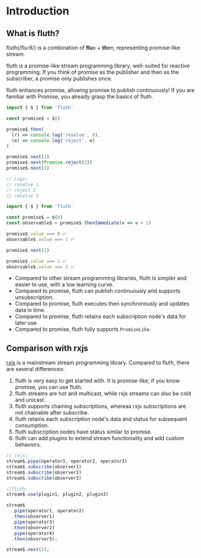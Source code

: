 # Introduction

## What is fluth?

fluth(/fluːθ/) is a combination of **flu**x + **th**en, representing promise-like stream.

fluth is a promise-like stream programming library, well-suited for reactive programming. If you think of promise as the publisher and then as the subscriber, a promise only publishes once.

fluth enhances promise, allowing promise to publish continuously! If you are familiar with Promise, you already grasp the basics of fluth.

```typescript
import { $ } from 'fluth'

const promise$ = $()

promise$.then(
  (r) => console.log('resolve', r),
  (e) => console.log('reject', e)
)

promise$.next(1)
promise$.next(Promise.reject(2))
promise$.next(3)

// Logs:
// resolve 1
// reject 2
// resolve 3
```

```typescript
import { $ } from 'fluth'

const promise$ = $(0)
const observable$ = promise$.thenImmediate(v => v + 1)

promise$.value === 0 ✅
observable$.value === 1 ✅

promise$.next(1)

promise$.value === 1 ✅
observable$.value === 2 ✅
```

- Compared to other stream programming libraries, fluth is simpler and easier to use, with a low learning curve.
- Compared to promise, fluth can publish continuously and supports unsubscription.
- Compared to promise, fluth executes then synchronously and updates data in time.
- Compared to promise, fluth retains each subscription node's data for later use.
- Compared to promise, fluth fully supports `PromiseLike`.

## Comparison with rxjs

[rxjs](https://rxjs.dev/) is a mainstream stream programming library. Compared to fluth, there are several differences:

1. fluth is very easy to get started with. It is promise-like; if you know promise, you can use fluth.
2. fluth streams are hot and multicast, while rxjs streams can also be cold and unicast.
3. fluth supports chaining subscriptions, whereas rxjs subscriptions are not chainable after subscribe.
4. fluth retains each subscription node's data and status for subsequent consumption.
5. fluth subscription nodes have status similar to promise.
6. fluth can add plugins to extend stream functionality and add custom behaviors.

```javascript
// rxjs:
stream$.pipe(operator1, operator2, operator3)
stream$.subscribe(observer1)
stream$.subscribe(observer2)
stream$.subscribe(observer3)
```

<!-- prettier-ignore-start -->
```javascript
//fluth:
stream$.use(plugin1, plugin2, plugin3)

stream$
  .pipe(operator1, operator2)
  .then(observer1)
  .pipe(operator3)
  .then(observer2)
  .pipe(operator4)
  .then(observer3);

stream$.next(1);

```
<!-- prettier-ignore-end -->
